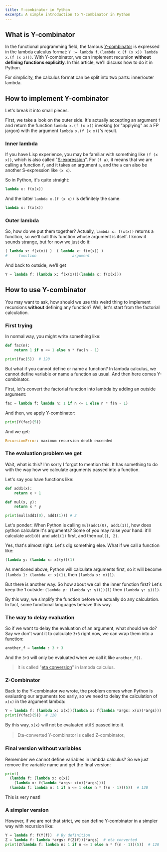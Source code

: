```yaml
---
title: Y-combinator in Python
excerpt: A simple introduction to Y-combinator in Python
---
```


## What is Y-combinator

In the functional programming field, the famous [Y-combinator](https://en.wikipedia.org/wiki/Fixed-point_combinator#Fixed_point_combinators_in_lambda_calculus) is expressed in the lambda calculus format: `Y := lambda f.(lambda x.(f (x x)) lambda x.(f (x x)))`. With Y-combinator, we can implement recursion **without defining functions explicitly**. In this article, we'll discuss how to do it in Python.

For simplicity, the calculus format can be split into two parts: inner/outer lambda.

## How to implement Y-combinator

Let's break it into small pieces.

First, we take a look on the outer side. It's actually accepting an argument `f` and return the function `lambda x.(f (x x))` invoking (or "applying" as a FP jargon) with the argument `lambda x.(f (x x))`'s result.

### Inner lambda

If you have Lisp experience, you may be familiar with something like `(f (x x))`, which is also called "[S-expression](https://en.wikipedia.org/wiki/S-expression)". For `(f a)`, it means that we are calling a function `f`, and it takes an argument `a`, and the `a` can also be another S-expression like `(x x)`.

So in Python, it's quite straight:

```python
lambda x: f(x(x))
```

And the latter `lambda x.(f (x x))` is definitely the same:

```python
lambda x: f(x(x))
```

### Outer lambda

So, how do we put them together? Actually, `lambda x: f(x(x))` returns a function, so we'll call this function whose argument is itself. I know it sounds strange, but for now we just do it:

```python
( lambda x: f(x(x)) )  ( lambda x: f(x(x)) )
#     function                argument
```

And back to outside, we'll get

```python
Y = lambda f: (lambda x: f(x(x)))(lambda x: f(x(x)))
```

## How to use Y-combinator

You may want to ask, how should we use this weird thing to implement recursions __without__ defining any function? Well, let's start from the factorial calculation.

### First trying

In normal way, you might write something like:

```python
def fac(n):
    return 1 if n <= 1 else n * fac(n - 1)

print(fac(5))  # 120
```

But what if you cannot define or name a function? In lambda calculus, we cannot define variable or name a function as usual. And then here comes Y-combinator.

First, let's convert the factorial function into lambda by adding an outside argument:

```python
fac = lambda f: lambda n: 1 if n <= 1 else n * f(n - 1)
```

And then, we apply Y-combinator:

```python
print(Y(fac)(5))
```

And we get:

```python
RecursionError: maximum recursion depth exceeded
```

### The evaluation problem we get

Wait, what is this? I'm sorry I forgot to mention this. It has something to do with the way how we calculate arguments passed into a function.

Let's say you have functions like:

```python
def add1(x):
    return x + 1

def mul(x, y):
    return x * y

print(mul(add1(0), add1(1))) # 2
```

Let's ponder: When Python is calling `mul(add1(0), add1(1))`, how does python calculate it's arguments? Some of you may raise your hand: it'll calculate `add1(0)` and `add1(1)` first, and then `mul(1, 2)`.

Yes, that's almost right. Let's dig something else. What if we call a function like:

```python
(lambda y: (lambda x: x)(y))(1)
```

As mentioned above, Python will calculate arguments first, so it will become `(lambda 1: (lambda x: x)(1)`, then `(lambda x: x)(1)`.

But there is another way. So how about we call the inner function first? Let's keep the 1 outside: `(lambda y: (lambda y: y)())(1)` then `(lambda y: y)(1)`.

By this way, we simplify the function before we actually do any calculation. In fact, some functional languages behave this way.

### The way to delay evaluation

So if we want to delay the evaluation of an argument, what should we do? Say we don't want it to calculate `3+3` right now, we can wrap them into a function:

```python
another_f = lambda : 3 + 3
```

And the `3+3` will only be evaluated when we call it like `another_f()`.

> It is called "[eta conversion](https://wiki.haskell.org/Eta_conversion)" in lambda calculus.

### Z-Combinator

Back to the Y-combinator we wrote, the problem comes when Python is evaluating our arguments too early, so we need to delay the calculation of `x(x)` in the argument lambda:

```python
Y = lambda f: (lambda x: x(x))(lambda x: f(lambda *args: x(x)(*args)))
print(Y(fac)(5))  # 120
```

By this way, `x(x)` will not be evaluated util `5` passed into it.

> Eta-converted Y-combinator is called Z-combinator。

### Final version without variables

Remember we cannot define variables in lambda calculus? So we just remove the variable name and get the final version:

```python
print(
  (lambda f: (lambda x: x(x))
    (lambda x: f(lambda *args: x(x)(*args))))
  (lambda f: lambda n: 1 if n <= 1 else n * f(n - 1))(5))  # 120
```

This is very neat!

### A simpler version

However, if we are not that strict, we can define Y-combinator in a simpler way with recursion like:

```python
Y = lambda f: f(Y(f))  # By definition
Z = lambda f: lambda *args: f(Z(f))(*args)  # eta converted
print(Z(lambda f: lambda n: 1 if n <= 1 else n * f(n - 1))(5))  # 120
```
